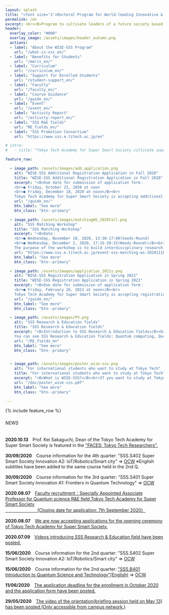 ```yaml
---
layout: splash
title: "<font size='3'>Doctoral Program for World-leading Innovative & Smart Education by MEXT </font><br>Tokyo Tech Academy for Super Smart Society"
permalink: /en
excerpt: <br><B>Program to cultivate leaders of a future society based on <br>the fusion of society-collaborated education (open education)<br> and interdisciplinary collaboration research (open innovation)</B><br><br>
header:
  overlay_color: "#000"
  overlay_image: /assets/images/header_autumn.png
  actions:
  - label: "About the WISE-SSS Program"
    url: "/what-is-sss_en/"
  - label: "Benefits for Students"
    url: "/merit_en/"
  - label: "Curriculum"
    url: "/curriculum_en/"
  - label: "Support for Enrolled Students"
    url: "/student-support_en/"
  - label: "Faculty"
    url: "/faculty_en/"
  - label: "Course Guidance"
    url: "/guide_en/"
  - label: "Event"
    url: "/event_en/"
  - label: "Activity Report"
    url: "/activity-report_en/"
  - label: "SSS R&E fields"
    url: "RE_fields_en/"
  - label: "SSS Promotion Consortium"
    url: "https://www.sss.e.titech.ac.jp/en"

# intro:
#   - title: "Tokyo Tech Academy for Super Smart Society cultivate super doctor leading future society, based on the fusion of society-collaborated education (open education) and interdisciplinary collaboration reseach (open innovation)"

feature_row:

  - image_path: /assets/images/add_application.png
    alt: "WISE-SSS Additional Registration Application in Fall 2020"
    title: "WISE-SSS Additional Registration Application in Fall 2020"
    excerpt: "<B>Due date for submission of application form：
    <br>● Friday, October 23, 2020 at noon
    <br>● Friday, December 18, 2020 at noon</B><br>
    Tokyo Tech Academy for Super Smart Society is accepting additional registration applications."
    url: "/guide_en/"
    btn_label: "See more"
    btn_class: "btn--primary"    

  - image_path: /assets/images/matchingWS_2020fall.png
    alt: "SSS Matching Workshop"
    title: "SSS Matching Workshop"
    excerpt: "<B>Date：
    <br>● Wednesday, November 18, 2020, 13:30-17:00(Seeds-Round)
    <br>● Wednesday, December 2, 2020, 17:15-20:15(Needs-Round)</B><br>
    The purpose of the workshop is to build interdisciplinary research teams by matching the needs of SSS Consortium partners with the seeds of the research and human resources of Tokyo Tech students."
    url: "https://www.sss.e.titech.ac.jp/event-sss-matching-ws-20201118/"
    btn_label: "See more"
    btn_class: "btn--primary"    

  - image_path: /assets/images/application_2021s.png
    alt: "WISE-SSS Registration Application in Spring 2021"
    title: "WISE-SSS Registration Application in Spring 2021"
    excerpt: "<B>Due date for submission of application form：
    <br>● Friday, February 26, 2021 at noon</B><br>
    Tokyo Tech Academy for Super Smart Society is accepting registration applications for the enrollment in spring 2021."
    url: "/guide_en/"
    btn_label: "See more"
    btn_class: "btn--primary"    

  - image_path: /assets/images/PV.png
    alt: "SSS Research & Education fields"
    title: "SSS Research & Education fields"
    excerpt: "<B>Introduction to SSS Research & Education fields</B><br>
    You can see SSS Research & Education fields: Quantum computing, Quantum sensor, Smart robotics(Sky, Aqua, Land, Manufacturing), Smart mobility in the Video.<br>"
    url: "/RE_fields_en"
    btn_label: "See more"
    btn_class: "btn--primary"


  - image_path: /assets/images/poster_wise-sss.png
    alt: "For international students who want to study at Tokyo Tech"
    title: "For international students who want to study at Tokyo Tech"
    excerpt: "<B>What is WISE-SSS?</B><br>If you want to study at Tokyo Tech and are interested in WISE-SSS, please click here."
    url: "/doc/poster_wise-sss.pdf"
    btn_label: "See more"
    btn_class: "btn--primary"

---
```


{% include feature_row %}

<h6>NEWS　</h6>

<B>2020.10.13</B>　Prof. Kei Sakaguchi, Dean of the Tokyo Tech Academy for Super Smart Society is featured in the ["FACES: Tokyo Tech Researchers".](https://www.titech.ac.jp/english/research/stories/faces39_sakaguchi.html)<br>

<B>30/09/2020</B>　Course information for the 4th quarter: "SSS.S402 Super Smart Society Innovation A2: IoT/Robotics/Smart city" ⇒ [OCW](http://www.ocw.titech.ac.jp/index.php?module=General&action=T0300&JWC=202030566&lang=EN&vid=03) ※English subtitles have been added to the same course held in the 2nd Q.<br>

<B>30/09/2020</B>　Course information for the 3rd quarter: "SSS.S401 Super Smart Society Innovation A1: Frontiers in Quantum Technology" ⇒ [OCW](http://www.ocw.titech.ac.jp/index.php?module=General&action=T0300&GakubuCD=00&GakkaCD=400051&KeiCD=0&course=51&KamokuCD=400051&KougiCD=202028549&Nendo=2020&vid=03&lang=EN)<br>

<B>2020.08.07</B>　[Faculty recruitment：Specially Appointed Associate Professor for Quantum science R&E field,Tokyo Tech Academy for Super Smart Society<br>　　　　　　　 (Closing date for application: 7th September 2020）](/doc/koubo_quantum_202008.pdf)

<B>2020.08.07</B>　[We are now accepting applications for the opening ceremony of Tokyo Tech Academy for Super Smart Society.](https://www.wise-sss.titech.ac.jp/kick-off_en/)

<B>2020.07.09</B>　[Videos introducing SSS Research & Education field have been posted.](https://www.wise-sss.titech.ac.jp/RE_fields_e/)

<B>15/06/2020</B>　Course information for the 2nd quarter: "SSS.S402 Super Smart Society Innovation A2: IoT/Robotics/Smart city" ⇒ [OCW](http://www.ocw.titech.ac.jp/index.php?module=General&action=T0300&GakubuCD=00&GakkaCD=400051&KeiCD=0&course=51&KamokuCD=400051&KougiCD=202028550&Nendo=2020&vid=03&lang=EN)<br>

<B>15/06/2020</B>　Course information for the 2nd quarter: ["SSS.B401 Introduction to Quantum Science and Technology"(English)](/doc/SSS_B401_IntroductionToQuantumScienceAndTechnology.pdf) ⇒ [OCW](http://www.ocw.titech.ac.jp/index.php?module=General&action=T0300&GakubuCD=00&GakkaCD=400051&KeiCD=0&course=51&KamokuCD=400051&KougiCD=202028553&Nendo=2020&vid=03&lang=EN)<br>

<B>11/06/2020</B>　[The application deadline for the enrollment in October 2020 and the application form have been posted.](https://www.wise-sss.titech.ac.jp/guide_en/)

<B>29/05/2020</B>　[The video of the orientation(briefing session held on May 13) has been posted.(Only accessible from campus network.)](https://www.wise-sss.titech.ac.jp/3rd-orientation_en/)
